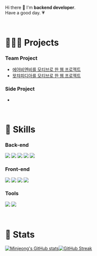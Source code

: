 <!--
**minjeongcode/minjeongcode** is a ✨ _special_ ✨ repository because its `README.md` (this file) appears on your GitHub profile.

Here are some ideas to get you started:

- 🔭 I’m currently working on ...
- 🌱 I’m currently learning ...
- 👯 I’m looking to collaborate on ...
- 🤔 I’m looking for help with ...
- 💬 Ask me about ...
- 📫 How to reach me: ...
- 😄 Pronouns: ...
- ⚡ Fun fact: ...
-->
<br>

Hi there 👋
I'm **backend developer**.<br>
Have a good day. 💗

<br>

# 🏃🏻‍♀️ Projects

### Team Project

- [에어비엔비를 모티브로 한 웹 프로젝트](https://github.com/minjeongcode/26-2nd-WeAreBnB-backend)
- [왓챠피디아를 모티브로 한 웹 프로젝트](https://github.com/minjeongcode/26-1st-WETCHAPEDIA-backend)

### Side Project

- 

<br>

# 📌 Skills

### Back-end
<img src="https://img.shields.io/badge/Python-3776AB?style=flat-square&logo=Python&logoColor=white"/>&nbsp;<img src="https://img.shields.io/badge/Django-092E20?style=flat-square&logo=Django&logoColor=white"/>&nbsp;<img src="https://img.shields.io/badge/MySQL-4479A1?style=flat-square&logo=MySQL&logoColor=white"/>&nbsp;<img src="https://img.shields.io/badge/Amazon%20AWS-232F3E?style=flat-square&logo=Amazon%20AWS&logoColor=white"/>&nbsp;<img src="https://img.shields.io/badge/Docker-2496ED?style=flat-square&logo=Docker&logoColor=white"/>

### Front-end
<img src="https://img.shields.io/badge/HTML5-E34F26?style=flat-square&logo=HTML5&logoColor=white"/>&nbsp;<img src="https://img.shields.io/badge/CSS3-1572B6?style=flat-square&logo=CSS3&logoColor=white"/>&nbsp;<img src="https://img.shields.io/badge/JavaScript-F7DF1E?style=flat-square&logo=JavaScript&logoColor=black"/>&nbsp;<img src="https://img.shields.io/badge/Bootstrap-7952B3?style=flat-square&logo=Bootstrap&logoColor=white"/>

### Tools
<img src="https://img.shields.io/badge/Git-F05032?style=flat-square&logo=Git&logoColor=white"/>&nbsp;<img src="https://img.shields.io/badge/Visual%20Studio%20Code-007ACC?style=flat-square&logo=Visual%20Studio%20Code&logoColor=white"/>

<br>

# 🌱 Stats

[![Minjeong's GitHub stats](https://github-readme-stats.vercel.app/api?username=minjeongcode&show_icons=true&theme=tokyonight&hide_border=true)](https://github.com/minjeongcode)[![GitHub Streak](https://github-readme-streak-stats.herokuapp.com/?user=minjeongcode&theme=tokyonight&hide_border=true)](https://github.com/minjeongcode)
